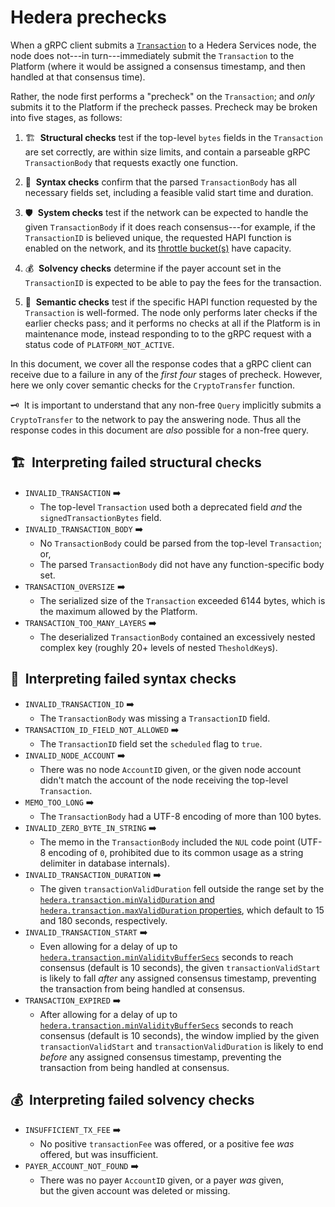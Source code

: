 # Hedera prechecks

When a gRPC client submits a [`Transaction`](https://hashgraph.github.io/hedera-protobufs/#Transaction.proto)
to a Hedera Services node, the node does not---in turn---immediately
submit the `Transaction` to the Platform (where it would be assigned 
a consensus timestamp, and then handled at that consensus time).

Rather, the node first performs a "precheck" on the `Transaction`; and 
_only_ submits it to the Platform if the precheck passes. Precheck 
may be broken into five stages, as follows:
  1. :building_construction:&nbsp; **Structural checks** test 
  if the top-level `bytes` fields in the `Transaction` are set 
  correctly, are within size limits, and contain a parseable
  gRPC `TransactionBody` that requests exactly one function.

  2. :memo:&nbsp; **Syntax checks** confirm that the parsed
  `TransactionBody` has all necessary fields set, including 
  a feasible valid start time and duration.

  3. :shield:&nbsp; **System checks** test if the network can be 
  expected to handle the given `TransactionBody` if it does reach 
  consensus---for example, if the `TransactionID` is believed unique, 
  the requested HAPI function is enabled on the network, and its
  [throttle bucket(s)](./throttle-design.md) have capacity.

  4. :moneybag:&nbsp; **Solvency checks** determine if the payer 
  account set in the `TransactionID` is expected to be able to pay the 
  fees for the transaction.

  5. :dart:&nbsp; **Semantic checks** test if the specific HAPI
  function requested by the `Transaction` is well-formed.
The node only performs later checks if the earlier checks pass; and 
it performs no checks at all if the Platform is in maintenance mode, 
instead responding to to the gRPC request with a status code of 
`PLATFORM_NOT_ACTIVE`.

In this document, we cover all the response codes that a gRPC client 
can receive due to a failure in any of the _first four_ stages of 
precheck. However, here we only cover semantic checks for the 
`CryptoTransfer` function.

:old_key:&nbsp; It is important to understand that any non-free
`Query` implicitly submits a `CryptoTransfer` to the network to 
pay the answering node. Thus all the response codes in this document
are _also_ possible for a non-free query.

## :building_construction:&nbsp; Interpreting failed structural checks
- `INVALID_TRANSACTION` :arrow_right:
  * The top-level `Transaction` used both a deprecated field _and_ 
    the `signedTransactionBytes` field.
- `INVALID_TRANSACTION_BODY` :arrow_right:
  * No `TransactionBody` could be parsed from the top-level `Transaction`; or,
  * The parsed `TransactionBody` did not have any function-specific body set.
- `TRANSACTION_OVERSIZE` :arrow_right:
  * The serialized size of the `Transaction` exceeded 6144 bytes,
    which is the maximum allowed by the Platform.
- `TRANSACTION_TOO_MANY_LAYERS` :arrow_right:
  * The deserialized `TransactionBody` contained an excessively nested 
    complex key (roughly 20+ levels of nested `ThesholdKey`s).

## :memo:&nbsp; Interpreting failed syntax checks
- `INVALID_TRANSACTION_ID` :arrow_right:
  * The `TransactionBody` was missing a `TransactionID` field.
- `TRANSACTION_ID_FIELD_NOT_ALLOWED` :arrow_right:
  * The `TransactionID` field set the `scheduled` flag to `true`.
- `INVALID_NODE_ACCOUNT` :arrow_right:
  * There was no node `AccountID` given, or the given node 
    account didn't match the account of the node receiving the
    top-level `Transaction`. 
- `MEMO_TOO_LONG` :arrow_right:
  * The `TransactionBody` had a UTF-8 encoding of more than 100 bytes.
- `INVALID_ZERO_BYTE_IN_STRING` :arrow_right:
  * The memo in the `TransactionBody` included the `NUL` code point 
    (UTF-8 encoding of `0`, prohibited due to its common usage as a 
    string delimiter in database internals).
- `INVALID_TRANSACTION_DURATION` :arrow_right:
  * The given `transactionValidDuration` fell outside the range set
    by the [`hedera.transaction.minValidDuration` and `hedera.transaction.maxValidDuration` properties](../hedera-node/src/main/resources/bootstrap.properties), which default to 15 and 180 seconds, respectively.
- `INVALID_TRANSACTION_START` :arrow_right:
  * Even allowing for a delay of up to 
    [`hedera.transaction.minValidityBufferSecs`](../hedera-node/src/main/resources/bootstrap.properties) seconds to reach consensus (default is
    10 seconds), the given `transactionValidStart` is likely to 
    fall _after_ any assigned consensus timestamp, preventing the 
    transaction from being handled at consensus.
- `TRANSACTION_EXPIRED` :arrow_right:
  * After allowing for a delay of up to 
    [`hedera.transaction.minValidityBufferSecs`](../hedera-node/src/main/resources/bootstrap.properties) seconds to reach consensus (default is
    10 seconds), the window implied by the given `transactionValidStart` 
    and `transactionValidDuration` is likely to end _before_ any 
    assigned consensus timestamp, preventing the transaction from 
    being handled at consensus.

## :moneybag:&nbsp; Interpreting failed solvency checks
- `INSUFFICIENT_TX_FEE` :arrow_right:
  * No positive `transactionFee` was offered, or a positive fee
    _was_ offered, but was insufficient.
- `PAYER_ACCOUNT_NOT_FOUND` :arrow_right:
  * There was no payer `AccountID` given, or a payer _was_ given,  
    but the given account was deleted or missing.
